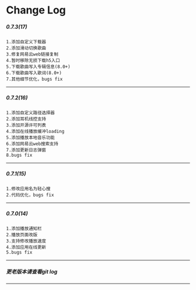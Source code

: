 [//]: # (Automatically generated content, no modification required!)
# Change Log
##### 0.7.3(17)
	1.添加自定义下载器
	2.添加滑动切换歌曲
	3.修复网易云web链接复制
	4.暂时移除无损下载h5入口
	5.下载歌曲写入专辑信息(8.0+)
	6.下载歌曲写入歌词(8.0+)
	7.其他细节优化，bugs fix
------
##### 0.7.2(16)
	1.添加自定义路径选择器
	2.添加耳机线控支持
	3.添加开源许可列表
	4.添加在线播放缓冲loading
	5.添加播放本地音乐功能
	6.添加网易云web搜索支持
	7.添加更新日志弹窗
	8.bugs fix
------
##### 0.7.1(15)
	1.修改应用名为轻心搜
	2.代码优化，bugs fix
------
##### 0.7.0(14)
	1.添加播放通知栏
	2.播放页面改版
	3.支持修改播放速度
	4.添加应用在线更新
	5.bugs fix
------
##### 更老版本请查看git log
------
